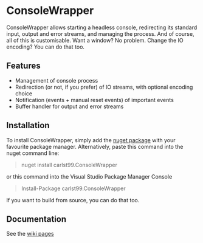 # ConsoleWrapper
ConsoleWrapper allows starting a headless console, redirecting its standard input, output and error streams, and managing the process. And of course, all of this is customisable. Want a window? No problem. Change the IO encoding? You can do that too.

## Features
* Management of console process
* Redirection (or not, if you prefer) of IO streams, with optional encoding choice
* Notification (events + manual reset events) of important events
* Buffer handler for output and error streams

## Installation
To install ConsoleWrapper, simply add the [nuget package](https://www.nuget.org/packages/carlst99.ConsoleWrapper/) with your favourite package manager. Alternatively, paste this command into the nuget command line:

> nuget install carlst99.ConsoleWrapper

or this command into the Visual Studio Package Manager Console

> Install-Package carlst99.ConsoleWrapper

If you want to build from source, you can do that too.

## Documentation
See the [wiki pages](https://github.com/carlst99/ConsoleWrapper/wiki)
